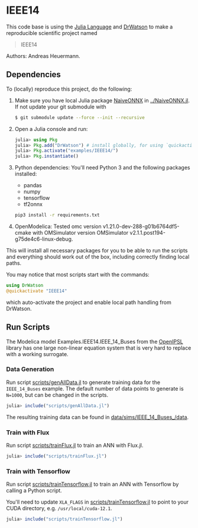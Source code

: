 # IEEE14

This code base is using the [Julia Language](https://julialang.org/) and
[DrWatson](https://juliadynamics.github.io/DrWatson.jl/stable/)
to make a reproducible scientific project named
> IEEE14

Authors: Andreas Heuermann.

## Dependencies

To (locally) reproduce this project, do the following:

  1. Make sure you have local Julia package
     [NaiveONNX](https://github.com/AnHeuermann/NaiveONNX.jl) in [../NaiveONNX.jl](../NaiveONNX.jl).
     If not update your git submodule with

     ```bash
     $ git submodule update --force --init --recursive
     ```

  2. Open a Julia console and run:

     ```julia
     julia> using Pkg
     julia> Pkg.add("DrWatson") # install globally, for using `quickactivate`
     julia> Pkg.activate("examples/IEEE14/")
     julia> Pkg.instantiate()
     ```

   3. Python dependencies: You'll need Python 3 and the following packages installed:
      - pandas
      - numpy
      - tensorflow
      - tf2onnx

      ```bash
      pip3 install -r requirements.txt
      ```

  4. OpenModelica: Tested omc version v1.21.0-dev-288-g01b6764df5-cmake
     with OMSimulator version OMSimulator v2.1.1.post194-g75de4c6-linux-debug.

This will install all necessary packages for you to be able to run the scripts and
everything should work out of the box, including correctly finding local paths.

You may notice that most scripts start with the commands:
```julia
using DrWatson
@quickactivate "IEEE14"
```
which auto-activate the project and enable local path handling from DrWatson.

## Run Scripts

The Modelica model Examples.IEEE14.IEEE_14_Buses from the
[OpenIPSL](https://doc.openipsl.org/) library has one large non-linear equation system
that is very hard to replace with a working surrogate.

### Data Generation

Run script [scripts/genAllData.jl](scripts/genAllData.jl) to generate training data for
the `IEEE_14_Buses` example.
The default number of data points to generate is `N=1000`, but can be changed in the
scripts.

```julia
julia> include("scripts/genAllData.jl")
```

The resulting training data can be found in
[data/sims/IEEE_14_Buses_<N>/data](data/sims/IEEE_14_Buses_1000/data).

### Train with Flux

Run script [scripts/trainFlux.jl](scripts/trainFlux.jl) to train an ANN with
Flux.jl.

```julia
julia> include("scripts/trainFlux.jl")
```
### Train with Tensorflow

Run script [scripts/trainTensorflow.jl](scripts/trainTensorflow.jl) to train an
ANN with Tensorflow by calling a Python script.

You'll need to update `XLA_FLAGS` in
[scripts/trainTensorflow.jl](scripts/trainTensorflow.jl) to point to your CUDA
directory, e.g. `/usr/local/cuda-12.1`.

```julia
julia> include("scripts/trainTensorflow.jl")
```
